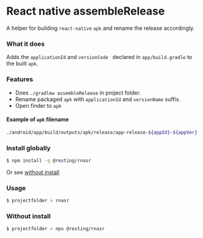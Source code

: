 # React native assembleRelease 

A helper for building `react-native` `apk` and rename the release accordingly.

### What it does
Adds the `applicationId` and `versionCode ` declared in `app/build.gradle` to the built `apk`.

### Features
- Does `./gradlew assembleRelease` in project folder.
- Rename packaged `apk` with `applicationId` and `versionName` suffix.
- Open finder to `apk` 

#### Example of `apk` filename
```bash
./android/app/build/outputs/apk/release/app-release-${appId}-${appVer}.apk
```

### Install globally
```bash
$ npm install -g @resting/rnasr
```
Or see [without install](#without-install)

### Usage
```bash
$ projectfolder > rnasr
```

### Without install
```bash
$ projectfolder > npx @resting/rnasr
```

